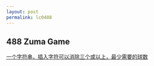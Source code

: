 ```yaml
---
layout: post
permalink: lc0488 
---
```


## 488 Zuma Game

[一个字符串，插入字符可以消除三个或以上，最少需要的球数](https://leetcode-cn.com/problems/zuma-game/solution/gong-shui-san-xie-yi-ti-shuang-jie-sou-s-3ftb/)